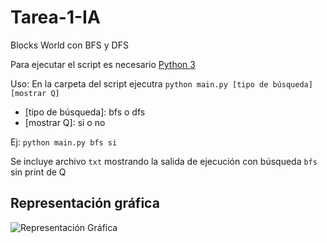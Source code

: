 # Tarea-1-IA
Blocks World con BFS y DFS

Para ejecutar el script es necesario [Python 3](https://www.python.org/downloads/)

Uso: En la carpeta del script ejecutra `python main.py [tipo de búsqueda] [mostrar Q]`
- [tipo de búsqueda]: bfs o dfs
- [mostrar Q]: si o no

Ej: `python main.py bfs si`

Se incluye archivo `txt` mostrando la salida de ejecución con búsqueda `bfs` sin print de Q

## Representación gráfica
![Representación Gráfica](https://raw.githubusercontent.com/Eddward27/Tarea-1-IA/master/Explicaci%C3%B3n%20Rep..png)
